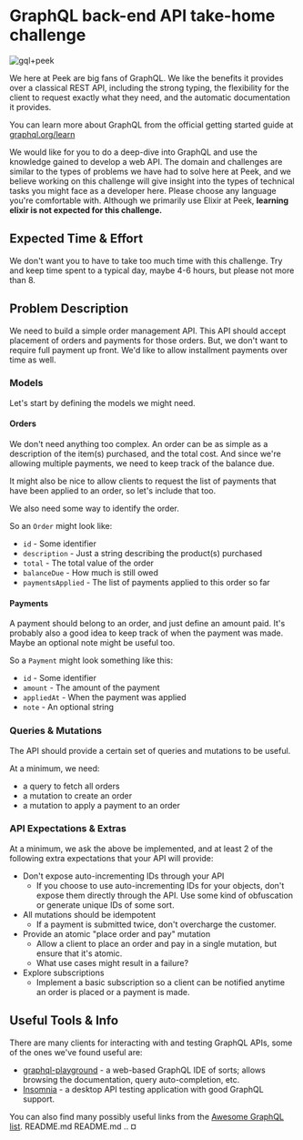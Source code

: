 # GraphQL back-end API take-home challenge

![gql+peek](https://user-images.githubusercontent.com/221693/62170358-f89cfd80-b2df-11e9-9488-e913f1866613.png)

We here at Peek are big fans of GraphQL. We like the benefits it provides over a classical REST API, including the
strong typing, the flexibility for the client to request exactly what they need, and the automatic documentation it
provides.

You can learn more about GraphQL from the official getting started guide at
[graphql.org/learn](https://graphql.org/learn/)

We would like for you to do a deep-dive into GraphQL and use the knowledge gained to develop a web API. The domain and
challenges are similar to the types of problems we have had to solve here at Peek, and we believe working on this
challenge will give insight into the types of technical tasks you might face as a developer here. Please choose any
language you're comfortable with. Although we primarily use Elixir at Peek, **learning elixir is not expected for this
challenge.**

## Expected Time & Effort

We don't want you to have to take too much time with this challenge. Try and keep time spent to a typical day, maybe 4-6
hours, but please not more than 8.

## Problem Description

We need to build a simple order management API. This API should accept placement of orders and payments for those
orders. But, we don't want to require full payment up front. We'd like to allow installment payments over time as well.

### Models

Let's start by defining the models we might need.

#### Orders

We don't need anything too complex. An order can be as simple as a description of the item(s) purchased, and the total
cost. And since we're allowing multiple payments, we need to keep track of the balance due.

It might also be nice to allow clients to request the list of payments that have been applied to an order, so let's
include that too.

We also need some way to identify the order.

So an `Order` might look like:

* `id` - Some identifier
* `description` - Just a string describing the product(s) purchased
* `total` - The total value of the order
* `balanceDue` - How much is still owed
* `paymentsApplied` - The list of payments applied to this order so far

#### Payments

A payment should belong to an order, and just define an amount paid. It's probably also a good idea to keep track of
when the payment was made. Maybe an optional note might be useful too.

So a `Payment` might look something like this:

* `id` - Some identifier
* `amount` - The amount of the payment
* `appliedAt` - When the payment was applied
* `note` - An optional string

### Queries & Mutations

The API should provide a certain set of queries and mutations to be useful.

At a minimum, we need:

* a query to fetch all orders
* a mutation to create an order
* a mutation to apply a payment to an order

### API Expectations & Extras

At a minimum, we ask the above be implemented, and at least 2 of the following extra expectations that your API will provide:

* Don't expose auto-incrementing IDs through your API
  * If you choose to use auto-incrementing IDs for your objects, don't expose them directly through the API. Use some
  kind of obfuscation or generate unique IDs of some sort.
* All mutations should be idempotent
  * If a payment is submitted twice, don't overcharge the customer.
* Provide an atomic "place order and pay" mutation
  * Allow a client to place an order and pay in a single mutation, but ensure that it's atomic.
  * What use cases might result in a failure?
* Explore subscriptions
  * Implement a basic subscription so a client can be notified anytime an order is placed or a payment is made.

## Useful Tools & Info

There are many clients for interacting with and testing GraphQL APIs, some of the ones we've found useful are:

* [graphql-playground](https://github.com/prisma/graphql-playground) - a web-based GraphQL IDE of sorts; allows browsing
the documentation,
query auto-completion, etc.
* [Insomnia](https://insomnia.rest/graphql/) - a desktop API testing application with good GraphQL support.

You can also find many possibly useful links from the
[Awesome GraphQL list](https://github.com/chentsulin/awesome-graphql).
         README.md         README.md                ..        ¤
